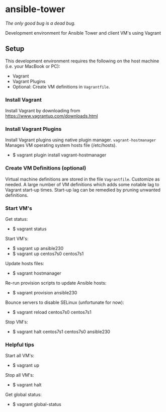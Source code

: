 # ansible-tower
_The only good bug is a dead bug._

Development environment for Ansible Tower and client VM's using Vagrant

## Setup

This development environment requires the following on the host machine (i.e. your MacBook or PC):

  - Vagrant
  - Vagrant Plugins
  - Optional:  Create VM definitions in `Vagrantfile`.

### Install Vagrant

Install Vagrant by downloading from https://www.vagrantup.com/downloads.html

### Install Vagrant Plugins

Install Vagrant plugins using native plugin manager.  `vagrant-hostmanager` Manages VM operating system hosts file (/etc/hosts).

  - $ vagrant plugin install vagrant-hostmanager


### Create VM Definitions (optional)

Virtual machine definitions are stored in the file `Vagrantfile`.  Customize as needed.
A large number of VM definitions which adds some notable lag to Vagrant start-up times.
Start-up lag can be remedied by pruning unwanted definitions.

### Start VM's

Get status:
  - $ vagrant status

Start VM's:
  - $ vagrant up ansible230
  - $ vagrant up centos7s0 centos7s1

Update hosts files:
  - $ vagrant hostmanager

Re-run provision scripts to update Ansible hosts:
  - $ vagrant provision ansible230

Bounce servers to disable SELinux (unfortunate for now):
  - $ vagrant reload centos7s0 centos7s1

Stop VM's:
  - $ vagrant halt centos7s1 centos7s0 ansible230

### Helpful tips

Start all VM's:
  - $ vagrant up

Stop all VM's:
  - $ vagrant halt

Get global status:
  - $ vagrant global-status
